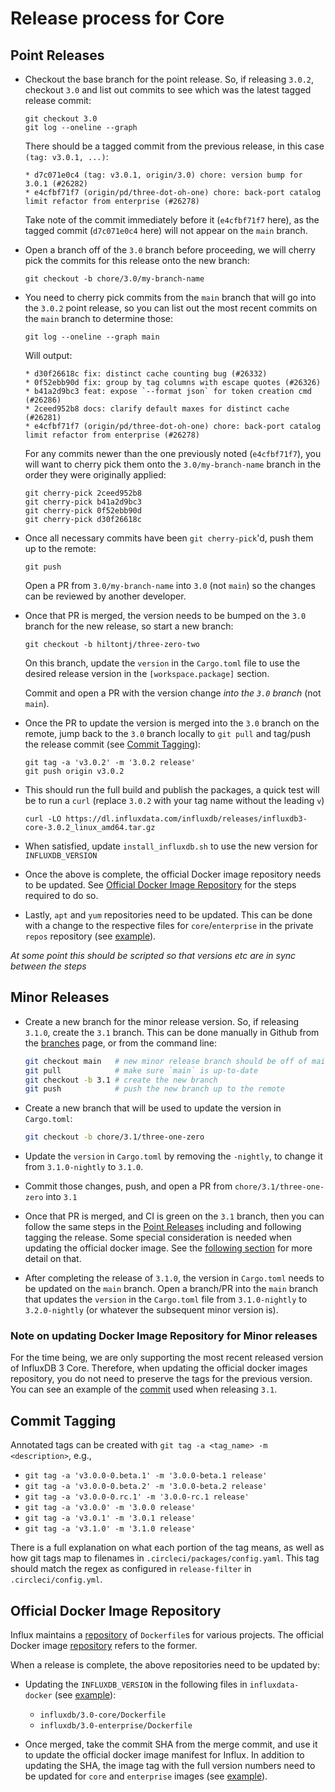 # Release process for Core

## Point Releases

- Checkout the base branch for the point release. So, if releasing `3.0.2`, checkout `3.0` and list
  out commits to see which was the latest tagged release commit:
  ```
  git checkout 3.0
  git log --oneline --graph
  ```
  There should be a tagged commit from the previous release, in this case `(tag: v3.0.1, ...)`:
  ```
  * d7c071e0c4 (tag: v3.0.1, origin/3.0) chore: version bump for 3.0.1 (#26282)
  * e4cfbf71f7 (origin/pd/three-dot-oh-one) chore: back-port catalog limit refactor from enterprise (#26278)
  ```
  Take note of the commit immediately before it (`e4cfbf71f7` here), as the tagged commit (`d7c071e0c4` here)
  will not appear on the `main` branch.

- Open a branch off of the `3.0` branch before proceeding, we will cherry pick the commits for this
  release onto the new branch:
  ```
  git checkout -b chore/3.0/my-branch-name
  ```

- You need to cherry pick commits from the `main` branch that will go into the `3.0.2` point release,
  so you can list out the most recent commits on the `main` branch to determine those:
  ```
  git log --oneline --graph main
  ```
  Will output:
  ```
  * d30f26618c fix: distinct cache counting bug (#26332)
  * 0f52ebb90d fix: group by tag columns with escape quotes (#26326)
  * b41a2d9bc3 feat: expose `--format json` for token creation cmd (#26286)
  * 2ceed952b8 docs: clarify default maxes for distinct cache (#26281)
  * e4cfbf71f7 (origin/pd/three-dot-oh-one) chore: back-port catalog limit refactor from enterprise (#26278)
  ```
  For any commits newer than the one previously noted (`e4cfbf71f7`), you will want to cherry pick
  them onto the `3.0/my-branch-name` branch in the order they were originally applied:
  ```
  git cherry-pick 2ceed952b8
  git cherry-pick b41a2d9bc3
  git cherry-pick 0f52ebb90d
  git cherry-pick d30f26618c
  ```

- Once all necessary commits have been `git cherry-pick`'d, push them up to the remote:
  ```
  git push
  ```
  Open a PR from `3.0/my-branch-name` into `3.0` (not `main`) so the changes can be reviewed by
  another developer.

- Once that PR is merged, the version needs to be bumped on the `3.0` branch for the new release, so
  start a new branch:
  ```
  git checkout -b hiltontj/three-zero-two
  ```
  On this branch, update the `version` in the `Cargo.toml` file to use the desired release version
  in the `[workspace.package]` section.

  Commit and open a PR with the version change _into the `3.0` branch_ (not `main`).

- Once the PR to update the version is merged into the `3.0` branch on the remote, jump back to the
  `3.0` branch locally to `git pull` and tag/push the release commit (see
  [Commit Tagging](#commit-tagging)):
  ```
  git tag -a 'v3.0.2' -m '3.0.2 release'
  git push origin v3.0.2
  ```

- This should run the full build and publish the packages, a quick test will be to run a `curl`
  (replace `3.0.2` with your tag name without the leading `v`)

  ```
  curl -LO https://dl.influxdata.com/influxdb/releases/influxdb3-core-3.0.2_linux_amd64.tar.gz
  ```

- When satisfied, update `install_influxdb.sh` to use the new version for `INFLUXDB_VERSION`

- Once the above is complete, the official Docker image repository needs to be updated. See
  [Official Docker Image Repository](#official-docker-image-repository) for the steps required to
  do so.

- Lastly, `apt` and `yum` repositories need to be updated. This can be done with a change to the
  respective files for `core`/`enterprise` in the private `repos` repository (see [example][repos-commit]).

_At some point this should be scripted so that versions etc are in sync between the steps_

[repos-commit]: https://github.com/influxdata/repos/pull/179/commits/fa0f8374e52ee86359efd00ce7dcb011d5ebb37a

## Minor Releases

- Create a new branch for the minor release version. So, if releasing `3.1.0`, create the `3.1`
  branch. This can be done manually in Github from the [branches][gh-branches] page, or from the
  command line:
  ```sh
  git checkout main   # new minor release branch should be off of main
  git pull            # make sure `main` is up-to-date
  git checkout -b 3.1 # create the new branch
  git push            # push the new branch up to the remote
  ```

  [gh-branches]: https://github.com/influxdata/influxdb/branches

- Create a new branch that will be used to update the version in `Cargo.toml`:
  ```sh
  git checkout -b chore/3.1/three-one-zero
  ```

- Update the `version` in `Cargo.toml` by removing the `-nightly`, to change it from `3.1.0-nightly`
  to `3.1.0`.

- Commit those changes, push, and open a PR from `chore/3.1/three-one-zero` into `3.1`

- Once that PR is merged, and CI is green on the `3.1` branch, then you can follow the same steps
  in the [Point Releases](#point-releases) including and following tagging the release. Some special
  consideration is needed when updating the official docker image. See the
  [following section](#note-on-updating-Docker-Image-Repository-for-Minor-releases) for more detail
  on that.

- After completing the release of `3.1.0`, the version in `Cargo.toml` needs to be updated on the
  `main` branch. Open a branch/PR into the `main` branch that updates the `version` in the
  `Cargo.toml` file from `3.1.0-nightly` to `3.2.0-nightly` (or whatever the subsequent minor
  version is).

### Note on updating Docker Image Repository for Minor releases

For the time being, we are only supporting the most recent released version of InfluxDB 3 Core.
Therefore, when updating the official docker images repository, you do not need to preserve the tags
for the previous version. You can see an example of the [commit][3-1-docker-commit] used when
releasing `3.1`.

[3-1-docker-commit]: https://github.com/docker-library/official-images/pull/19123/commits/0bcd57c914f0639c7c07b2dc018469794ac5d367

## Commit Tagging

Annotated tags can be created with `git tag -a <tag_name> -m <description>`, e.g.,

- `git tag -a 'v3.0.0-0.beta.1' -m '3.0.0-beta.1 release'`
- `git tag -a 'v3.0.0-0.beta.2' -m '3.0.0-beta.2 release'`
- `git tag -a 'v3.0.0-0.rc.1' -m '3.0.0-rc.1 release'`
- `git tag -a 'v3.0.0' -m '3.0.0 release'`
- `git tag -a 'v3.0.1' -m '3.0.1 release'`
- `git tag -a 'v3.1.0' -m '3.1.0 release'`

There is a full explanation on what each portion of the tag means, as well as how git tags map to
filenames in `.circleci/packages/config.yaml`. This tag should match the regex as configured in
`release-filter` in `.circleci/config.yml`.

## Official Docker Image Repository

Influx maintains a [repository][influx-docker] of `Dockerfile`s for various projects. The official
Docker image [repository][docker-official] refers to the former.

When a release is complete, the above repositories need to be updated by:

- Updating the `INFLUXDB_VERSION` in the following files in `influxdata-docker` (see [example][ex1]):
  - `influxdb/3.0-core/Dockerfile`
  - `influxdb/3.0-enterprise/Dockerfile`

- Once merged, take the commit SHA from the merge commit, and use it to update the official docker
  image manifest for Influx. In addition to updating the SHA, the image tag with the full version
  numbers need to be updated for `core` and `enterprise` images (see [example][ex2]).

[influx-docker]: https://github.com/influxdata/influxdata-docker
[docker-official]: https://github.com/docker-library/official-images
[ex1]: https://github.com/influxdata/influxdata-docker/commit/a956adaa6d24473d3ea6b9c638d9b4658dfecc44
[ex2]: https://github.com/docker-library/official-images/pull/18972/commits/e543ab7774878d9246ee95c50e8719844b6c6788
